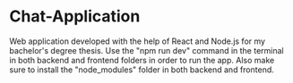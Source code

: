 # Chat-Application
Web application developed with the help of React and Node.js for my bachelor's degree thesis. 
Use the "npm run dev" command in the terminal in both backend and frontend folders in order to run the app. 
Also make sure to install the "node_modules" folder in both backend and frontend.
